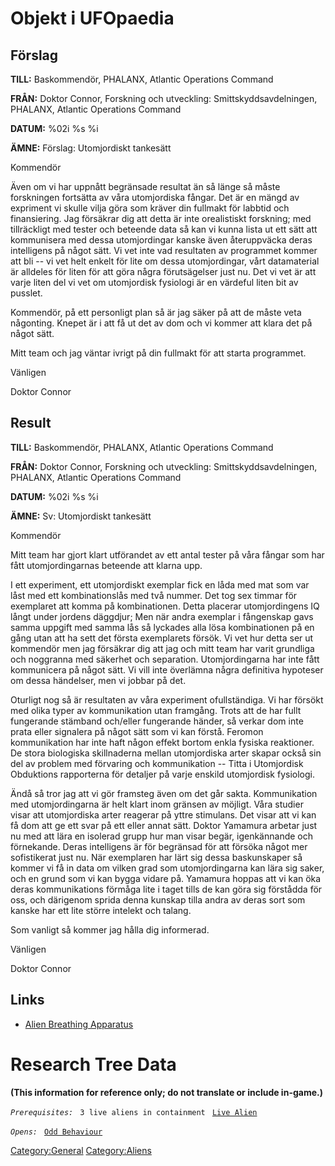 # Objekt i UFOpaedia

## Förslag

**TILL:** Baskommendör, PHALANX, Atlantic Operations Command

**FRÅN:** Doktor Connor, Forskning och utveckling:
Smittskyddsavdelningen, PHALANX, Atlantic Operations Command

**DATUM:** %02i %s %i

**ÄMNE:** Förslag: Utomjordiskt tankesätt

Kommendör

Även om vi har uppnått begränsade resultat än så länge så måste
forskningen fortsätta av våra utomjordiska fångar. Det är en mängd av
expriment vi skulle vilja göra som kräver din fullmakt för labbtid och
finansiering. Jag försäkrar dig att detta är inte orealistiskt
forskning; med tillräckligt med tester och beteende data så kan vi kunna
lista ut ett sätt att kommunisera med dessa utomjordingar kanske även
återuppväcka deras intelligens på något sätt. Vi vet inte vad resultaten
av programmet kommer att bli -- vi vet helt enkelt för lite om dessa
utomjordingar, vårt datamaterial är alldeles för liten för att göra
några förutsägelser just nu. Det vi vet är att varje liten del vi vet om
utomjordisk fysiologi är en värdeful liten bit av pusslet.

Kommendör, på ett personligt plan så är jag säker på att de måste veta
någonting. Knepet är i att få ut det av dom och vi kommer att klara det
på något sätt.

Mitt team och jag väntar ivrigt på din fullmakt för att starta
programmet.

Vänligen

Doktor Connor

## Result

**TILL:** Baskommendör, PHALANX, Atlantic Operations Command

**FRÅN:** Doktor Connor, Forskning och utveckling:
Smittskyddsavdelningen, PHALANX, Atlantic Operations Command

**DATUM:** %02i %s %i

**ÄMNE:** Sv: Utomjordiskt tankesätt

Kommendör

Mitt team har gjort klart utförandet av ett antal tester på våra fångar
som har fått utomjordingarnas beteende att klarna upp.

I ett experiment, ett utomjordiskt exemplar fick en låda med mat som var
låst med ett kombinationslås med två nummer. Det tog sex timmar för
exemplaret att komma på kombinationen. Detta placerar utomjordingens IQ
långt under jordens däggdjur; Men när andra exemplar i fångenskap gavs
samma uppgift med samma lås så lyckades alla lösa kombinationen på en
gång utan att ha sett det första exemplarets försök. Vi vet hur detta
ser ut kommendör men jag försäkrar dig att jag och mitt team har varit
grundliga och noggranna med säkerhet och separation. Utomjordingarna har
inte fått kommunicera på något sätt. Vi vill inte överlämna några
definitiva hypoteser om dessa händelser, men vi jobbar på det.

Oturligt nog så är resultaten av våra experiment ofullständiga. Vi har
försökt med olika typer av kommunikation utan framgång. Trots att de har
fullt fungerande stämband och/eller fungerande händer, så verkar dom
inte prata eller signalera på något sätt som vi kan förstå. Feromon
kommunikation har inte haft någon effekt bortom enkla fysiska
reaktioner. De stora biologiska skillnaderna mellan utomjordiska arter
skapar också sin del av problem med förvaring och kommunikation -- Titta
i Utomjordisk Obduktions rapporterna för detaljer på varje enskild
utomjordisk fysiologi.

Ändå så tror jag att vi gör framsteg även om det går sakta.
Kommunikation med utomjordingarna är helt klart inom gränsen av möjligt.
Våra studier visar att utomjordiska arter reagerar på yttre stimulans.
Det visar att vi kan få dom att ge ett svar på ett eller annat sätt.
Doktor Yamamura arbetar just nu med att lära en isolerad grupp hur man
visar begär, igenkännande och förnekande. Deras intelligens är för
begränsad för att försöka något mer sofistikerat just nu. När exemplaren
har lärt sig dessa baskunskaper så kommer vi få in data om vilken grad
som utomjordingarna kan lära sig saker, och en grund som vi kan bygga
vidare på. Yamamura hoppas att vi kan öka deras kommunikations förmåga
lite i taget tills de kan göra sig förstådda för oss, och därigenom
sprida denna kunskap tilla andra av deras sort som kanske har ett lite
större intelekt och talang.

Som vanligt så kommer jag hålla dig informerad.

Vänligen

Doktor Connor

## Links

- [Alien Breathing
  Apparatus](Research/Alien_Breathing_Apparatus "wikilink")

# Research Tree Data

**(This information for reference only; do not translate or include
in-game.)**

*`Prerequisites:`*
` 3 live aliens in containment`
` `[`Live Alien`](Aliens/Live_Alien "wikilink")

*`Opens:`*
` `[`Odd Behaviour`](Aliens/Odd_Behaviour "wikilink")

[Category:General](Category:General "wikilink")
[Category:Aliens](Category:Aliens "wikilink")